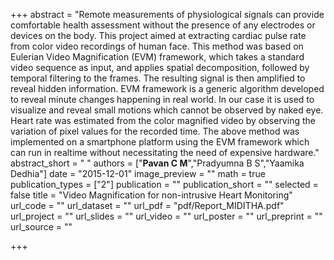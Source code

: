 +++
abstract = "Remote measurements of physiological signals can provide comfortable health assessment without the presence of any electrodes or devices on the body. This project aimed at extracting cardiac pulse rate from color video recordings of human face. This method was based on Eulerian Video Magnification (EVM) framework, which takes a standard video sequence as input, and applies spatial decomposition, followed by temporal filtering to the frames. The resulting signal is then amplified to reveal hidden information. EVM framework is a generic algorithm developed to reveal minute changes happening in real world. In our case it is used to visualize and reveal small motions which cannot be observed by naked eye. Heart rate was estimated from the color magnified video by observing the variation of pixel values for the recorded time. The above method was implemented on a smartphone platform using the EVM framework which can run in realtime without necessitating the need of expensive hardware."
abstract_short = " "
authors = ["**Pavan C M**","Pradyumna B S","Yaamika Dedhia"]
date = "2015-12-01"
image_preview = ""
math = true
publication_types = ["2"]
publication = ""
publication_short = ""
selected = false
title = "Video Magnification for non-intrusive Heart Monitoring"
url_code = ""
url_dataset = ""
url_pdf = "pdf/Report_MIDITHA.pdf"
url_project = ""
url_slides = ""
url_video = ""
url_poster = ""
url_preprint = ""
url_source = ""


+++

